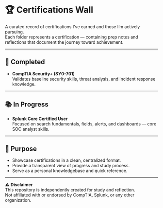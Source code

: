 # 🏆 Certifications Wall

A curated record of certifications I’ve earned and those I’m actively pursuing.  
Each folder represents a certification — containing prep notes and reflections that document the journey toward achievement.

---

## 📜 Completed

- **CompTIA Security+ (SY0-701)**  
  Validates baseline security skills, threat analysis, and incident response knowledge.

---

## 📚 In Progress

- **Splunk Core Certified User**  
  Focused on search fundamentals, fields, alerts, and dashboards — core SOC analyst skills.

---

## 🎯 Purpose

- Showcase certifications in a clean, centralized format.  
- Provide a transparent view of progress and study process.  
- Serve as a personal knowledgebase and quick reference.  

---

⚠️ **Disclaimer**  
This repository is independently created for study and reflection.  
Not affiliated with or endorsed by CompTIA, Splunk, or any other organization.  
